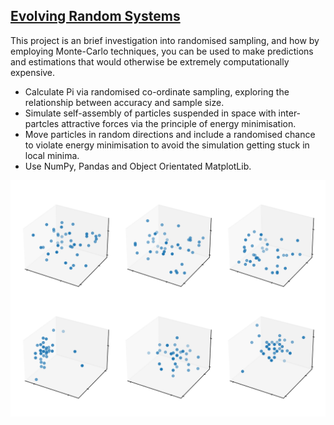 ## [Evolving Random Systems](https://github.com/JFJStephenson/MonteCarloSim/blob/main/FindingPiWithMonteCarlo.ipynb)
This project is an brief investigation into randomised sampling, and how by employing Monte-Carlo techniques, you can be used to make predictions and estimations that would otherwise be extremely computationally expensive.

- Calculate Pi via randomised co-ordinate sampling, exploring the relationship between accuracy and sample size.
- Simulate self-assembly of particles suspended in space with inter-partcles attractive forces via the principle of energy minimisation.
- Move particles in random directions and include a randomised chance to violate energy minimisation to avoid the simulation getting stuck in local minima.
- Use NumPy, Pandas and Object Orientated MatplotLib. 

![Particles self-assembling](./SimBoxes.png)
